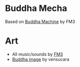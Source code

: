 # Buddha Mecha

Based on [Buddha Machine](http://www.fm3buddhamachine.com) by FM3

# Art

- All music/sounds by [FM3](http://www.fm3.com.cn/)
- [Buddha image](http://vensucara.deviantart.com/art/Vector-Buddha-Silhouette-153503586) by vensucara
